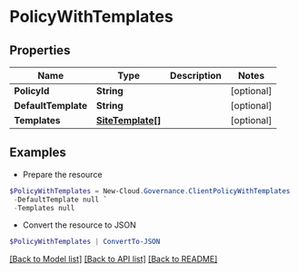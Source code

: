 # PolicyWithTemplates
## Properties

Name | Type | Description | Notes
------------ | ------------- | ------------- | -------------
**PolicyId** | **String** |  | [optional] 
**DefaultTemplate** | **String** |  | [optional] 
**Templates** | [**SiteTemplate[]**](SiteTemplate.md) |  | [optional] 

## Examples

- Prepare the resource
```powershell
$PolicyWithTemplates = New-Cloud.Governance.ClientPolicyWithTemplates  -PolicyId null `
 -DefaultTemplate null `
 -Templates null
```

- Convert the resource to JSON
```powershell
$PolicyWithTemplates | ConvertTo-JSON
```

[[Back to Model list]](../README.md#documentation-for-models) [[Back to API list]](../README.md#documentation-for-api-endpoints) [[Back to README]](../README.md)

